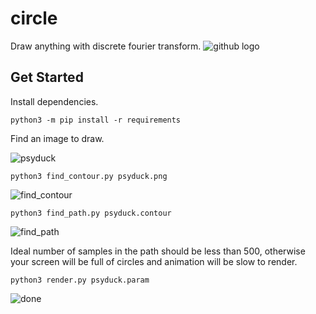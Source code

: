 # circle
Draw anything with discrete fourier transform.
![github logo](https://github.com/biran0079/circle/blob/master/github.gif)

## Get Started
Install dependencies.
```
python3 -m pip install -r requirements
```

Find an image to draw.

![psyduck](https://github.com/biran0079/circle/blob/master/psyduck.png)


```
python3 find_contour.py psyduck.png
```

![find_contour](https://github.com/biran0079/circle/blob/master/find_contour.png)

```
python3 find_path.py psyduck.contour
```

![find_path](https://github.com/biran0079/circle/blob/master/find_path.png)

Ideal number of samples in the path should be less than 500, otherwise your screen will be full of circles and animation will be slow to render.


```
python3 render.py psyduck.param
```

![done](https://github.com/biran0079/circle/blob/master/psyduck.gif)
